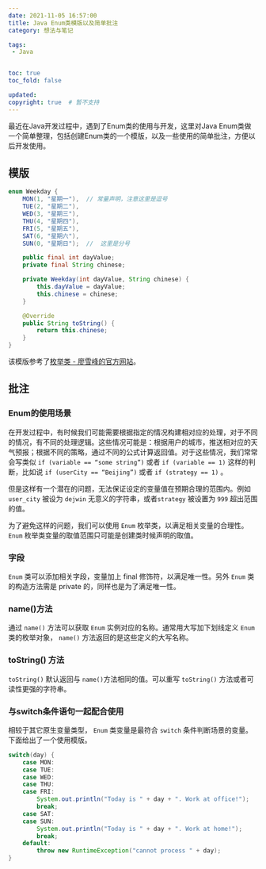 ```yaml
---
date: 2021-11-05 16:57:00
title: Java Enum类模版以及简单批注
category: 想法与笔记

tags: 
 - Java


toc: true
toc_fold: false

updated: 
copyright: true  # 暂不支持
---
```


最近在Java开发过程中，遇到了Enum类的使用与开发，这里对Java Enum类做一个简单整理，包括创建Enum类的一个模版，以及一些使用的简单批注，方便以后开发使用。

<!--more-->

## 模版

```java
enum Weekday {
    MON(1, "星期一"),  // 常量声明，注意这里是逗号 
    TUE(2, "星期二"),
    WED(3, "星期三"), 
    THU(4, "星期四"), 
    FRI(5, "星期五"), 
    SAT(6, "星期六"), 
    SUN(0, "星期日");  //  这里是分号

    public final int dayValue;
    private final String chinese;

    private Weekday(int dayValue, String chinese) {
        this.dayValue = dayValue;
        this.chinese = chinese;
    }

    @Override
    public String toString() {
        return this.chinese;
    }
}
```

该模版参考了[枚举类 - 廖雪峰的官方网站](https://www.liaoxuefeng.com/wiki/1252599548343744/1260473188087424)。

## 批注

### Enum的使用场景

在开发过程中，有时候我们可能需要根据指定的情况构建相对应的处理，对于不同的情况，有不同的处理逻辑。这些情况可能是：根据用户的城市，推送相对应的天气预报；根据不同的策略，通过不同的公式计算返回值。对于这些情况，我们常常会写类似 `if (variable == “some string”)` 或者 `if (variable == 1)` 这样的判断，比如说 `if (userCity == “Beijing”)` 或者 `if (strategy == 1)` 。

但是这样有一个潜在的问题，无法保证设定的变量值在预期合理的范围内。例如 `user_city`  被设为 `dejwin` 无意义的字符串，或者`strategy` 被设置为 `999` 超出范围的值。

为了避免这样的问题，我们可以使用 `Enum` 枚举类，以满足相关变量的合理性。`Enum` 枚举类变量的取值范围只可能是创建类时候声明的取值。

### 字段

`Enum` 类可以添加相关字段，变量加上 final 修饰符，以满足唯一性。另外 `Enum` 类的构造方法需是 private 的，同样也是为了满足唯一性。

### name()方法

通过 `name()` 方法可以获取 `Enum` 实例对应的名称。通常用大写加下划线定义 `Enum` 类的枚举对象， `name()` 方法返回的是这些定义的大写名称。

### toString() 方法

`toString()` 默认返回与 `name()`方法相同的值。可以重写 `toString()` 方法或者可读性更强的字符串。

### 与switch条件语句一起配合使用

相较于其它原生变量类型， `Enum` 类变量是最符合 `switch` 条件判断场景的变量。下面给出了一个使用模版。

```java
switch(day) {
    case MON:
    case TUE:
    case WED:
    case THU:
    case FRI:
        System.out.println("Today is " + day + ". Work at office!");
        break;
    case SAT:
    case SUN:
        System.out.println("Today is " + day + ". Work at home!");
        break;
    default:
        throw new RuntimeException("cannot process " + day);
}
```






